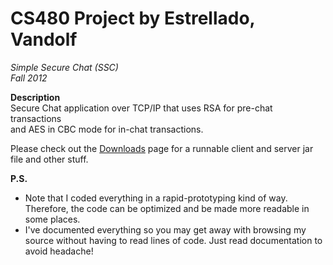 # CS480 Project by Estrellado, Vandolf
*Simple Secure Chat (SSC)*  
*Fall 2012*  

**Description**  
Secure Chat application over TCP/IP that uses RSA for pre-chat transactions  
and AES in CBC mode for in-chat transactions.

Please check out the [Downloads](https://bitbucket.org/vestrel00/security-project/downloads) page for a runnable client and server jar file and other stuff.

**P.S.**  
* Note that I coded everything in a rapid-prototyping kind of way. Therefore, the code can be optimized and be made more readable in some places.  
* I've documented everything so you may get away with browsing my source without having to read lines of code. Just read documentation to avoid headache!  
